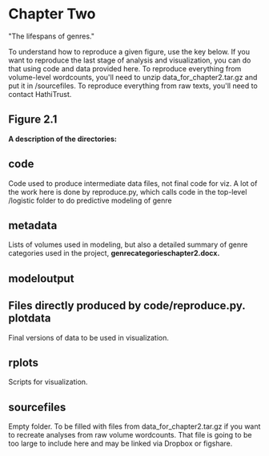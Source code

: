 Chapter Two
===========

"The lifespans of genres."

To understand how to reproduce a given figure, use the key below. If you want to reproduce the last stage of analysis and visualization, you can do that using code and data provided here. To reproduce everything from volume-level wordcounts, you'll need to unzip data_for_chapter2.tar.gz and put it in /sourcefiles. To reproduce everything from raw texts, you'll need to contact HathiTrust.

Figure 2.1
----------

**A description of the directories:**

code
----
Code used to produce intermediate data files, not final code for viz. A lot of the work here is done by reproduce.py, which calls code in the top-level /logistic folder to do predictive modeling of genre


metadata
--------
Lists of volumes used in modeling, but also a detailed summary of genre categories used in the project, **genrecategorieschapter2.docx.**

modeloutput
----------
Files directly produced by code/reproduce.py.
plotdata
--------
Final versions of data to be used in visualization.

rplots
------
Scripts for visualization.

sourcefiles
-----------
Empty folder. To be filled with files from data_for_chapter2.tar.gz if you want to recreate analyses from raw volume wordcounts. That file is going to be too large to include here and may be linked via Dropbox or figshare.